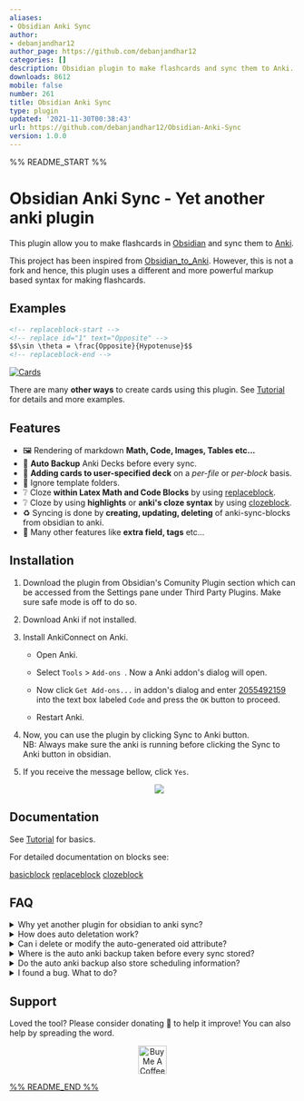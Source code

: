 ```yaml
---
aliases:
- Obsidian Anki Sync
author:
- debanjandhar12
author_page: https://github.com/debanjandhar12
categories: []
description: Obsidian plugin to make flashcards and sync them to Anki.
downloads: 8612
mobile: false
number: 261
title: Obsidian Anki Sync
type: plugin
updated: '2021-11-30T00:38:43'
url: https://github.com/debanjandhar12/Obsidian-Anki-Sync
version: 1.0.0
---
```


%% README_START %%

# Obsidian Anki Sync - Yet another anki plugin

This plugin allow you to make flashcards in [Obsidian](https://obsidian.md/) and sync them to [Anki](https://apps.ankiweb.net/).

This project has been inspired from [Obsidian_to_Anki](https://github.com/Pseudonium/Obsidian_to_Anki). However, this is not a fork and hence, this plugin uses a different and more powerful markup based syntax for making flashcards.

## Examples

```markdown
<!-- replaceblock-start -->
<!-- replace id="1" text="Opposite" -->
$$\sin \theta = \frac{Opposite}{Hypotenuse}$$
<!-- replaceblock-end -->
```
[![Cards](https://raw.githubusercontent.com/debanjandhar12/Obsidian-Anki-Sync/main/docs/images/Tut0.jpg)](#examples)

There are many **other ways** to create cards using this plugin. See [Tutorial](https://github.com/debanjandhar12/Obsidian-Anki-Sync/blob/main/docs/Tutorial.md) for details and more examples.

## Features

- 🖼 Rendering of markdown **Math, Code, Images, Tables etc...**
- 🔏 **Auto Backup** Anki Decks before every sync.
- 📘 **Adding cards to user-specified deck** on a *per-file* or *per-block* basis.
- 📂 Ignore template folders.
- ❔ Cloze **within Latex Math and Code Blocks** by using [replaceblock](https://github.com/debanjandhar12/Obsidian-Anki-Sync/blob/main/docs/replaceblock.md).
- ❔ Cloze by using **highlights** or **anki's cloze syntax** by using [clozeblock](https://github.com/debanjandhar12/Obsidian-Anki-Sync/blob/main/docs/clozeblock.md).
- ♻ Syncing is done by **creating, updating, deleting** of anki-sync-blocks from obsidian to anki.
- 🥳 Many other features like **extra field, tags** etc...

## Installation

1. Download the plugin from Obsidian's Comunity Plugin section which can be accessed from the Settings pane under Third Party Plugins. Make sure safe mode is off to do so.

2. Download Anki if not installed.

3. Install AnkiConnect on Anki.

   - Open Anki.

   - Select `Tools` > `Add-ons `. Now a Anki addon's dialog will open. 

   - Now click `Get Add-ons...` in addon's dialog and enter [2055492159](https://ankiweb.net/shared/info/2055492159) into the text box labeled `Code` and press the `OK` button to proceed.

   - Restart Anki.

4. Now, you can use the plugin by clicking Sync to Anki button. <br />
   NB: Always make sure the anki is running before clicking the Sync to Anki button in obsidian.

5. If you receive the message bellow, click `Yes`. <br />
   <p align="center">
      <img src="https://raw.githubusercontent.com/debanjandhar12/Obsidian-Anki-Sync/main/docs/images/permission.png" />
   </p>


## Documentation

See [Tutorial](https://github.com/debanjandhar12/Obsidian-Anki-Sync/blob/main/docs/Tutorial.md) for basics.

For detailed documentation on blocks see: 

[basicblock](https://github.com/debanjandhar12/Obsidian-Anki-Sync/blob/main/docs/basicblock.md) [replaceblock](https://github.com/debanjandhar12/Obsidian-Anki-Sync/blob/main/docs/replaceblock.md) [clozeblock](https://github.com/debanjandhar12/Obsidian-Anki-Sync/blob/main/docs/clozeblock.md)

## FAQ

<details>
 <summary>Why yet another plugin for obsidian to anki sync?</summary>
The existing two plugins have a major limitation to implement my workflow 💢. It had no way of creating clozes inside math and code blocks.<br>
This plugin was made with the aim of creating a way to do so.
</details>

<details>
 <summary>How does auto deletation work?</summary>
   First, each card in anki is marked as "created by plugin from this vault" and "not created by plugin from this vault". A card is marked as "created by plugin" if it contains the name of vault as tag, as well as ObsidianAnkiSync tag, as well as the type of note of the card must be of type ObsidianAnkiSyncModel.<br />
   Now, if a card is marked "created by plugin from this vault" but it is not available in the vault, then the card is deleted.
</details>

<details>
 <summary>Can i delete or modify the auto-generated oid attribute?
 </summary>
<b>No!</b> Please dont do that. <br /> The plugin uses the oid to track the cards in anki.
Deleting it will cause the plugin to delete the old card and create a new one in Anki. This means that the scheduling information for the card gets deleted if you remove or modify oid.
</details>

<details>
 <summary>Where is the auto anki backup taken before every sync stored?</summary>
In Windows 11, it is stored at:<br />
C:\Users\{WindowsUserName}\AppData\Roaming\Anki2\{AnkiProfileName}
<br><br>
NB: The backup files are stored in a per-deck basis with name ObsidianAnkiSync-Backup-${timestamp}_${deck}.apkg
</details>

<details>
 <summary>Do the auto anki backup also store scheduling information?</summary>
 Yes.
</details>

<details>
 <summary>I found a bug. What to do?</summary>
 Please create a issue <a href="https://github.com/debanjandhar12/Obsidian-Anki-Sync/issues">here</a>
</details>

## Support
Loved the tool? Please consider donating 💸 to help it improve! You can also help by spreading the word.<br/>
<p align="center">
<a href="https://www.buymeacoffee.com/debanjandhar12" target="_blank"><img src="https://cdn.buymeacoffee.com/buttons/default-orange.png" alt="Buy Me A Coffee" height="50" style="border-radius:1px" />
</p>


%% README_END %%